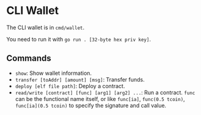 # CLI Wallet

The CLI wallet is in `cmd/wallet`.

You need to run it with `go run . [32-byte hex priv key]`.

## Commands

- `show`: Show wallet information.
- `transfer [toAddr] [amount] [msg]`: Transfer funds.
- `deploy [elf file path]`: Deploy a contract.
- `read/write [contract] [func] [arg1] [arg2] ...`: Run a contract. `func` can be the functional name itself, or like `func[ia]`, `func(0.5 tcoin)`, `func[ia](0.5 tcoin)` to specify the signature and call value.
